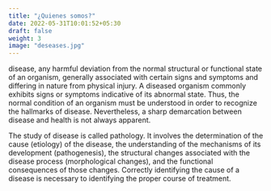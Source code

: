 ```yaml
---
title: "¿Quienes somos?"
date: 2022-05-31T10:01:52+05:30
draft: false
weight: 3
image: "deseases.jpg"
---
```


disease, any harmful deviation from the normal structural or functional state of an organism, generally associated with certain signs and symptoms and differing in nature from physical injury. A diseased organism commonly exhibits signs or symptoms indicative of its abnormal state. Thus, the normal condition of an organism must be understood in order to recognize the hallmarks of disease. Nevertheless, a sharp demarcation between disease and health is not always apparent.

The study of disease is called pathology. It involves the determination of the cause (etiology) of the disease, the understanding of the mechanisms of its development (pathogenesis), the structural changes associated with the disease process (morphological changes), and the functional consequences of those changes. Correctly identifying the cause of a disease is necessary to identifying the proper course of treatment.
